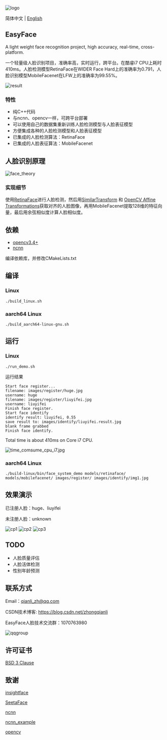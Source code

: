 

![logo](images/logo.bmp)

简体中文 | [English](README_en.md)



## EasyFace

A light weight face recognition project, high accuracy, real-time, cross-platform.

一个轻量级人脸识别项目，准确率高，实时运行，跨平台。在酷睿i7 CPU上耗时410ms。人脸检测模型RetinaFace在WIDER Face Hard上的准确率为0.791，人脸识别模型MobileFacenet在LFW上的准确率为99.55%。

![result](images/result/img1.jpg)

### 特性

- 纯C++代码
- 与ncnn、opencv一样，可跨平台部署
- 可以使用自己的数据集重新训练人脸检测模型与人脸表征模型
- 方便集成各种的人脸检测模型和人脸表征模型
- 已集成的人脸检测算法：RetinaFace
- 已集成的人脸表征算法：MobileFacenet



## 人脸识别原理

![face_theory](images/face_theory.jpg)



### 实现细节

使用[RetinaFace](https://arxiv.org/abs/1905.00641)进行人脸检测，然后用[SimilarTransform](https://ieeexplore.ieee.org/document/88573) 和 [OpenCV Affine Transformations](https://docs.opencv.org/3.4/d4/d61/tutorial_warp_affine.html)获取对齐的人脸图像，再用MobileFacenet提取128维的特征向量，最后用余弦相似度计算人脸相似度。

## 依赖

- [opencv3.4+](https://github.com/opencv/opencv)
- [ncnn](https://github.com/EasyFaceOrg/ncnn)

编译依赖库，并修改CMakeLists.txt

## 编译

### Linux

`./build_linux.sh`

### aarch64 Linux

`./build_aarch64-linux-gnu.sh`

## 运行

### Linux

`./run_demo.sh`

运行结果
```
Start face register... 
filename: images/register/huge.jpg
username: huge
filename: images/register/liuyifei.jpg
username: liuyifei
Finish face register. 
Start face identify 
identify result: liuyifei, 0.55
save result to: images/identify/liuyifei.result.jpg
blank frame grabbed
Finish face identify.
```



Total time is about 410ms on Core i7 CPU.

![time_comsume_cpu_i7.jpg](images/result/time_comsume_cpu_i7.jpg)



### aarch64 Linux

`./build-linux/bin/face_system_demo models/retinaface/ models/mobilefacenet/ images/register/ images/identify/img1.jpg`



## 效果演示

已注册人脸：huge、liuyifei

未注册人脸：unknown

![cp1](images/result/cp1.jpg) ![cp2](images/result/cp2.jpg) ![cp3](images/result/cp3.jpg)



## TODO

- 人脸质量评估
- 人脸活体检测
- 性别年龄预测



## 联系方式

Email：qianli_zh@qq.com

CSDN技术博客: https://blog.csdn.net/zhongqianli

EasyFace人脸技术交流群：1070763980

![qqgroup](images/qqgroup.jpg)

## 许可证书

[BSD 3 Clause](LICENSE)



## 致谢

[insightface](https://github.com/deepinsight/insightface)

[SeetaFace](https://github.com/seetafaceengine/SeetaFace2)

[ncnn](https://github.com/Tencent/ncnn)

[ncnn_example](https://github.com/MirrorYuChen/ncnn_example)

[opencv](https://github.com/opencv/opencv)